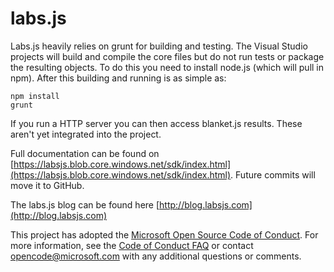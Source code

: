 labs.js
=======
Labs.js heavily relies on grunt for building and testing. The Visual Studio projects will build and compile the core files but do not run tests or package the resulting objects. To do this you need to install node.js (which will pull in npm). After this building and running is as simple as:

```
npm install
grunt
```

If you run a HTTP server you can then access blanket.js results. These aren't yet integrated into the project.

Full documentation can be found on [https://labsjs.blob.core.windows.net/sdk/index.html](https://labsjs.blob.core.windows.net/sdk/index.html). Future commits will move it to GitHub.

The labs.js blog can be found here [http://blog.labsjs.com](http://blog.labsjs.com)


This project has adopted the [Microsoft Open Source Code of Conduct](https://opensource.microsoft.com/codeofconduct/). For more information, see the [Code of Conduct FAQ](https://opensource.microsoft.com/codeofconduct/faq/) or contact [opencode@microsoft.com](mailto:opencode@microsoft.com) with any additional questions or comments.
